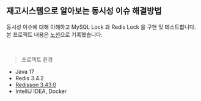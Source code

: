 ## 재고시스템으로 알아보는 동시성 이슈 해결방법

동시성 이슈에 대해 이해하고 MySQL Lock 과 Redis Lock 을 구현 및 테스트합니다. <br />
본 프로젝트 내용은 [노션](https://leeseunghee00.notion.site/185889b5fe3d803abbc0e6986fee6067?pvs=4)으로 기록했습니다.

<br />

> 프로젝트 환경
- Java 17
- Redis 3.4.2
- [Redisson 3.43.0](https://mvnrepository.com/artifact/org.redisson/redisson-spring-boot-starter/3.43.0)
- IntelliJ IDEA, Docker
